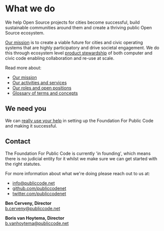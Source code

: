# What we do

We help Open Source projects for cities become successful, build sustainable communities around them and create a thriving public Open Source ecosystem.

[Our mission](mission/index.md) is to create a viable future for cities and civic operating systems that are highly participatory and drive societal engagement.
We do this through ecosystem level [product stewardship](activities/index.md) of both computer and civic code enabling collaboration and re-use at scale.

Read more about:

* [Our mission](mission/index.md)
* [Our activities and services](activities/index.md)
* [Our roles and open positions](roles/index.md)
* [Glossary of terms and concepts](glossary/index.md)

## We need you

We can [really use your help](CONTRIBUTING.md) in setting up the Foundation For Public Code and making it successful.

## Contact

The Foundation For Public Code is currently 'in founding', which means there is no judicial entity for it whilst we make sure we can get started with the right statutes.

For more information about what we're doing please reach out to us at:

* [info@publiccode.net](mailto:info@publiccode.net)
* [github.com/publiccodenet](https://github.com/publiccodenet)
* [twitter.com/publiccodenet](https://twitter.com/publiccodenet)

**Ben Cerveny, Director**  
[b.cerveny@publiccode.net](mailto:b.cerveny@publiccode.net)

**Boris van Hoytema, Director**  
[b.vanhoytema@publiccode.net](mailto:b.vanhoytema@publiccode.net)
